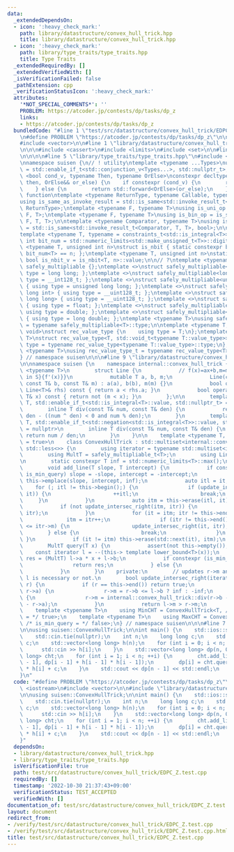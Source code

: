 ```yaml
---
data:
  _extendedDependsOn:
  - icon: ':heavy_check_mark:'
    path: library/datastructure/convex_hull_trick.hpp
    title: library/datastructure/convex_hull_trick.hpp
  - icon: ':heavy_check_mark:'
    path: library/type_traits/type_traits.hpp
    title: Type Traits
  _extendedRequiredBy: []
  _extendedVerifiedWith: []
  _isVerificationFailed: false
  _pathExtension: cpp
  _verificationStatusIcon: ':heavy_check_mark:'
  attributes:
    '*NOT_SPECIAL_COMMENTS*': ''
    PROBLEM: https://atcoder.jp/contests/dp/tasks/dp_z
    links:
    - https://atcoder.jp/contests/dp/tasks/dp_z
  bundledCode: "#line 1 \"test/src/datastructure/convex_hull_trick/EDPC_Z.test.cpp\"\
    \n#define PROBLEM \"https://atcoder.jp/contests/dp/tasks/dp_z\"\n\n#include <iostream>\n\
    #include <vector>\n\n#line 1 \"library/datastructure/convex_hull_trick.hpp\"\n\
    \n\n\n#include <cassert>\n#include <limits>\n#include <set>\n\n#line 1 \"library/type_traits/type_traits.hpp\"\
    \n\n\n\n#line 5 \"library/type_traits/type_traits.hpp\"\n#include <type_traits>\n\
    \nnamespace suisen {\n// ! utility\ntemplate <typename ...Types>\nusing constraints_t\
    \ = std::enable_if_t<std::conjunction_v<Types...>, std::nullptr_t>;\ntemplate\
    \ <bool cond_v, typename Then, typename OrElse>\nconstexpr decltype(auto) constexpr_if(Then&&\
    \ then, OrElse&& or_else) {\n    if constexpr (cond_v) {\n        return std::forward<Then>(then);\n\
    \    } else {\n        return std::forward<OrElse>(or_else);\n    }\n}\n\n// !\
    \ function\ntemplate <typename ReturnType, typename Callable, typename ...Args>\n\
    using is_same_as_invoke_result = std::is_same<std::invoke_result_t<Callable, Args...>,\
    \ ReturnType>;\ntemplate <typename F, typename T>\nusing is_uni_op = is_same_as_invoke_result<T,\
    \ F, T>;\ntemplate <typename F, typename T>\nusing is_bin_op = is_same_as_invoke_result<T,\
    \ F, T, T>;\n\ntemplate <typename Comparator, typename T>\nusing is_comparator\
    \ = std::is_same<std::invoke_result_t<Comparator, T, T>, bool>;\n\n// ! integral\n\
    template <typename T, typename = constraints_t<std::is_integral<T>>>\nconstexpr\
    \ int bit_num = std::numeric_limits<std::make_unsigned_t<T>>::digits;\ntemplate\
    \ <typename T, unsigned int n>\nstruct is_nbit { static constexpr bool value =\
    \ bit_num<T> == n; };\ntemplate <typename T, unsigned int n>\nstatic constexpr\
    \ bool is_nbit_v = is_nbit<T, n>::value;\n\n// ?\ntemplate <typename T>\nstruct\
    \ safely_multipliable {};\ntemplate <>\nstruct safely_multipliable<int> { using\
    \ type = long long; };\ntemplate <>\nstruct safely_multipliable<long long> { using\
    \ type = __int128_t; };\ntemplate <>\nstruct safely_multipliable<unsigned int>\
    \ { using type = unsigned long long; };\ntemplate <>\nstruct safely_multipliable<unsigned\
    \ long int> { using type = __uint128_t; };\ntemplate <>\nstruct safely_multipliable<unsigned\
    \ long long> { using type = __uint128_t; };\ntemplate <>\nstruct safely_multipliable<float>\
    \ { using type = float; };\ntemplate <>\nstruct safely_multipliable<double> {\
    \ using type = double; };\ntemplate <>\nstruct safely_multipliable<long double>\
    \ { using type = long double; };\ntemplate <typename T>\nusing safely_multipliable_t\
    \ = typename safely_multipliable<T>::type;\n\ntemplate <typename T, typename =\
    \ void>\nstruct rec_value_type {\n    using type = T;\n};\ntemplate <typename\
    \ T>\nstruct rec_value_type<T, std::void_t<typename T::value_type>> {\n    using\
    \ type = typename rec_value_type<typename T::value_type>::type;\n};\ntemplate\
    \ <typename T>\nusing rec_value_type_t = typename rec_value_type<T>::type;\n\n\
    } // namespace suisen\n\n\n#line 9 \"library/datastructure/convex_hull_trick.hpp\"\
    \n\nnamespace suisen {\n    namespace internal::convex_hull_trick {\n        template\
    \ <typename T>\n        struct Line {\n            // f(x)=ax+b,m=max{x|f=argmin_{f'\
    \ in S}{f'(x)}}\n            mutable T a, b, m;\n            Line(const T& a,\
    \ const T& b, const T& m) : a(a), b(b), m(m) {}\n            bool operator<(const\
    \ Line<T>& rhs) const { return a < rhs.a; }\n            bool operator<(const\
    \ T& x) const { return not (m < x); }\n        };\n\n        template <typename\
    \ T, std::enable_if_t<std::is_integral<T>::value, std::nullptr_t> = nullptr>\n\
    \        inline T div(const T& num, const T& den) {\n            return num /\
    \ den - ((num ^ den) < 0 and num % den);\n        }\n        template <typename\
    \ T, std::enable_if_t<std::negation<std::is_integral<T>>::value, std::nullptr_t>\
    \ = nullptr>\n        inline T div(const T& num, const T& den) {\n           \
    \ return num / den;\n        }\n    }\n\n    template <typename T, bool is_min_query\
    \ = true>\n    class ConvexHullTrick : std::multiset<internal::convex_hull_trick::Line<T>,\
    \ std::less<>> {\n        using iterator = typename std::multiset<internal::convex_hull_trick::Line<T>>::iterator;\n\
    \        using MultT = safely_multipliable_t<T>;\n        using Line = internal::convex_hull_trick::Line<T>;\n\
    \n        static constexpr T inf = std::numeric_limits<T>::max();\n    public:\n\
    \        void add_line(T slope, T intercept) {\n            if constexpr (not\
    \ is_min_query) slope = -slope, intercept = -intercept;\n            auto it =\
    \ this->emplace(slope, intercept, inf);\n            auto itl = it;\n        \
    \    for (; itl != this->begin();) {\n                if (update_intersec_right(--itl,\
    \ it)) {\n                    ++itl;\n                    break;\n           \
    \     }\n            }\n            auto itm = this->erase(itl, it), itr = std::next(itm);\n\
    \            if (not update_intersec_right(itm, itr)) {\n                update_intersec_right(--itm,\
    \ itr);\n            }\n            for (it = itm; itr != this->end();) {\n  \
    \              itm = itr++;\n                if (itr != this->end() and itm->m\
    \ <= itr->m) {\n                    update_intersec_right(it, itr);\n        \
    \        } else {\n                    break;\n                }\n           \
    \ }\n            if (it != itm) this->erase(std::next(it), itm);\n        }\n\n\
    \        MultT query(T x) {\n            assert(not this->empty());\n        \
    \    const iterator l = --(this-> template lower_bound<T>(x));\n            auto\
    \ res = (MultT) l->a * x + l->b;\n            if constexpr (is_min_query) {\n\
    \                return res;\n            } else {\n                return -res;\n\
    \            }\n        }\n    private:\n        // updates r->m and returns whether\
    \ l is necessary or not.\n        bool update_intersec_right(iterator l, iterator\
    \ r) {\n            if (r == this->end()) return true;\n            if (l->a ==\
    \ r->a) {\n                r->m = r->b <= l->b ? inf : -inf;\n            } else\
    \ {\n                r->m = internal::convex_hull_trick::div(r->b - l->b, l->a\
    \ - r->a);\n            }\n            return l->m > r->m;\n        }\n    };\n\
    \    template <typename T>\n    using MinCHT = ConvexHullTrick<T, /* is_min_query\
    \ = */ true>;\n    template <typename T>\n    using MaxCHT = ConvexHullTrick<T,\
    \ /* is_min_query = */ false>;\n} // namespace suisen\n\n\n#line 7 \"test/src/datastructure/convex_hull_trick/EDPC_Z.test.cpp\"\
    \n\nusing suisen::ConvexHullTrick;\n\nint main() {\n    std::ios::sync_with_stdio(false);\n\
    \    std::cin.tie(nullptr);\n    int n;\n    long long c;\n    std::cin >> n >>\
    \ c;\n    std::vector<long long> h(n);\n    for (int i = 0; i < n; ++i) {\n  \
    \      std::cin >> h[i];\n    }\n    std::vector<long long> dp(n, 0);\n    ConvexHullTrick<long\
    \ long> cht;\n    for (int i = 1; i < n; ++i) {\n        cht.add_line(-2 * h[i\
    \ - 1], dp[i - 1] + h[i - 1] * h[i - 1]);\n        dp[i] = cht.query(h[i]) + h[i]\
    \ * h[i] + c;\n    }\n    std::cout << dp[n - 1] << std::endl;\n    return 0;\n\
    }\n"
  code: "#define PROBLEM \"https://atcoder.jp/contests/dp/tasks/dp_z\"\n\n#include\
    \ <iostream>\n#include <vector>\n\n#include \"library/datastructure/convex_hull_trick.hpp\"\
    \n\nusing suisen::ConvexHullTrick;\n\nint main() {\n    std::ios::sync_with_stdio(false);\n\
    \    std::cin.tie(nullptr);\n    int n;\n    long long c;\n    std::cin >> n >>\
    \ c;\n    std::vector<long long> h(n);\n    for (int i = 0; i < n; ++i) {\n  \
    \      std::cin >> h[i];\n    }\n    std::vector<long long> dp(n, 0);\n    ConvexHullTrick<long\
    \ long> cht;\n    for (int i = 1; i < n; ++i) {\n        cht.add_line(-2 * h[i\
    \ - 1], dp[i - 1] + h[i - 1] * h[i - 1]);\n        dp[i] = cht.query(h[i]) + h[i]\
    \ * h[i] + c;\n    }\n    std::cout << dp[n - 1] << std::endl;\n    return 0;\n\
    }"
  dependsOn:
  - library/datastructure/convex_hull_trick.hpp
  - library/type_traits/type_traits.hpp
  isVerificationFile: true
  path: test/src/datastructure/convex_hull_trick/EDPC_Z.test.cpp
  requiredBy: []
  timestamp: '2022-10-30 21:37:43+09:00'
  verificationStatus: TEST_ACCEPTED
  verifiedWith: []
documentation_of: test/src/datastructure/convex_hull_trick/EDPC_Z.test.cpp
layout: document
redirect_from:
- /verify/test/src/datastructure/convex_hull_trick/EDPC_Z.test.cpp
- /verify/test/src/datastructure/convex_hull_trick/EDPC_Z.test.cpp.html
title: test/src/datastructure/convex_hull_trick/EDPC_Z.test.cpp
---
```

